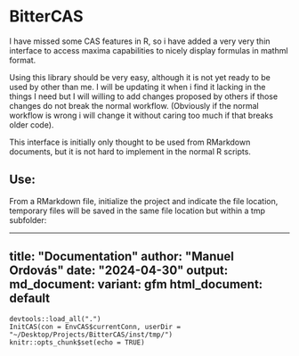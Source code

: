 # BitterCAS

I have missed some CAS features in R, so i have added a very very thin interface to access maxima capabilities to nicely display formulas in mathml format.

Using this library should be very easy, although it is not yet ready to be used by other than me. I will be updating it when i find it lacking in the things I need but I will willing to add changes proposed by others if those changes do not break the normal workflow. (Obviously if the normal workflow is wrong i will change it without caring too much if that breaks older code).

This interface is initially only thought to be used from RMarkdown documents, but it is not hard to implement in the normal R scripts.

## Use:

From a RMarkdown file, initialize the project and indicate the file location, temporary files will be saved in the same file location but within a tmp subfolder:

---
title: "Documentation"
author: "Manuel Ordovás"
date: "2024-04-30"
output:
  md_document:
    variant: gfm
  html_document: default
---

```{r setup, include=FALSE}
devtools::load_all(".")
InitCAS(con = EnvCAS$currentConn, userDir = "~/Desktop/Projects/BitterCAS/inst/tmp/")
knitr::opts_chunk$set(echo = TRUE)
```
